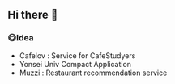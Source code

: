 ## Hi there 👋
### 😋Idea
- Cafelov : Service for CafeStudyers
- Yonsei Univ Compact Application
- Muzzi : Restaurant recommendation service
<!--
**whispernorbury/whispernorbury** is a ✨ _special_ ✨ repository because its `README.md` (this file) appears on your GitHub profile.

Here are some ideas to get you started:

- 🔭 I’m currently working on ...
- 🌱 I’m currently learning ...
- 👯 I’m looking to collaborate on ...
- 🤔 I’m looking for help with ...
- 💬 Ask me about ...
- 📫 How to reach me: ...
- 😄 Pronouns: ...
- ⚡ Fun fact: ...
-->
